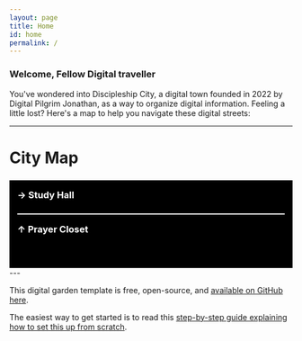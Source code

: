 ```yaml
---
layout: page
title: Home
id: home
permalink: /
---
```


### Welcome, Fellow Digital traveller

You've wondered into Discipleship City, a digital town founded in 2022 by Digital Pilgrim Jonathan, as a way to organize digital information. Feeling a little lost? Here's a map to help you navigate these digital streets:

---
<h1>City Map</h1>
<div style="padding: 0em 1em 3em 1em; margin-top: 1rem; background: #000; color: #fff;">
  <h3 style="padding-top: 1em;">→   Study Hall</h3>
  <h3 style="border-top: 2px solid; padding-top: 1em;">↑   Prayer Closet</h3>
</div>
---


This digital garden template is free, open-source, and [available on GitHub here](https://github.com/maximevaillancourt/digital-garden-jekyll-template).

The easiest way to get started is to read this [step-by-step guide explaining how to set this up from scratch](https://maximevaillancourt.com/blog/setting-up-your-own-digital-garden-with-jekyll).

<style>
  .wrapper {
    max-width: 46em;
  }
</style>

